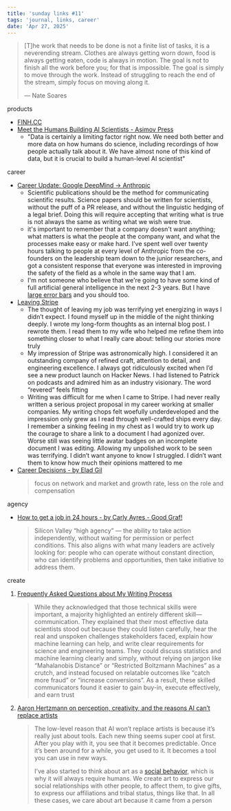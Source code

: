 ```yaml
---
title: 'sunday links #11'
tags: 'journal, links, career'
date: 'Apr 27, 2025'
---
```


> [T]he work that needs to be done is not a finite list of tasks, it is a neverending stream. Clothes are always getting worn down, food is always getting eaten, code is always in motion. The goal is not to finish all the work before you; for that is impossible. The goal is simply to move through the work. Instead of struggling to reach the end of the stream, simply focus on moving along it.
>
> — Nate Soares

products

- [FINH.CC](https://www.finh.cc/?curius=2055)
- [Meet the Humans Building AI Scientists - Asimov Press](https://www.asimov.press/p/futurehouse)
  - "Data is certainly a limiting factor right now. We need both better and more data on how humans do science, including recordings of how people actually talk about it. We have almost none of this kind of data, but it is crucial to build a human-level AI scientist"

career

- [Career Update: Google DeepMind -> Anthropic](https://nicholas.carlini.com/writing/2025/career-update.html)
  - Scientific publications should be the method for communicating scientific results. Science papers should be written for scientists, without the puff of a PR release, and without the linguistic hedging of a legal brief. Doing this will require accepting that writing what is true is not always the same as writing what we wish were true.
  - it's important to remember that a company doesn't want anything; what matters is what the people at the company want, and what the processes make easy or make hard. I've spent well over twenty hours talking to people at every level of Anthropic from the co-founders on the leadership team down to the junior researchers, and got a consistent response that everyone was interested in improving the safety of the field as a whole in the same way that I am.
  - I'm not someone who believe that we're going to have some kind of full artificial general intelligence in the next 2-3 years. But I have [large error bars](https://nicholas.carlini.com/writing/2025/forecasting-ai-2025-update.html) and you should too.
- [Leaving Stripe](https://jondlm.github.io/website/blog/leaving_stripe/)
  - The thought of leaving my job was terrifying yet energizing in ways I didn’t expect. I found myself up in the middle of the night thinking deeply. I wrote my long-form thoughts as an internal blog post. I rewrote them. I read them to my wife who helped me refine them into something closer to what I really care about: telling our stories more truly
  - My impression of Stripe was astronomically high. I considered it an outstanding company of refined craft, attention to detail, and engineering excellence. I always got ridiculously excited when I’d see a new product launch on Hacker News. I had listened to Patrick on podcasts and admired him as an industry visionary. The word “revered” feels fitting
  - Writing was difficult for me when I came to Stripe. I had never really written a serious project proposal in my career working at smaller companies. My writing chops felt woefully underdeveloped and the impression only grew as I read through well-crafted ships every day. I remember a sinking feeling in my chest as I would try to work up the courage to share a link to a document I had agonized over. Worse still was seeing little avatar badges on an incomplete document I was editing. Allowing my unpolished work to be seen was terrifying. I didn’t want anyone to know I struggled. I didn’t want them to know how much their opinions mattered to me
- [Career Decisions - by Elad Gil](https://blog.eladgil.com/p/career-decisions)
  > focus on network and market and growth rate, less on the role and compensation

agency

- [How to get a job in 24 hours - by Carly Ayres - Good Graf!](https://carly.substack.com/p/how-to-get-a-job-in-24-hours?curius=1523)
  > Silicon Valley “high agency” — the ability to take action independently, without waiting for permission or perfect conditions. This also aligns with what many leaders are actively looking for: people who can operate without constant direction, who can identify problems and opportunities, then take initiative to address them.

create

1. [Frequently Asked Questions about My Writing Process](https://eugeneyan.com/writing/writing-faq/)
   > While they acknowledged that those technical skills were important, a majority highlighted an entirely different skill—communication. They explained that their most effective data scientists stood out because they could listen carefully, hear the real and unspoken challenges stakeholders faced, explain how machine learning can help, and write clear requirements for science and engineering teams. They could discuss statistics and machine learning clearly and simply, without relying on jargon like “Mahalanobis Distance” or “Restricted Boltzmann Machines” as a crutch, and instead focused on relatable outcomes like “catch more fraud” or “increase conversions”. As a result, these skilled communicators found it easier to gain buy-in, execute effectively, and earn trust
2. [Aaron Hertzmann on perception, creativity, and the reasons AI can’t replace artists](https://research.adobe.com/news/researcher-spotlight-aaron-hertzmann-on-perception-creativity-and-the-reasons-ai-cant-replace-artists/?curius=1189)
   > The low-level reason that AI won’t replace artists is because it’s really just about tools. Each new thing seems super cool at first. After you play with it, you see that it becomes predictable. Once it’s been around for a while, you get used to it. It becomes a tool you can use in new ways.
   >
   > I’ve also started to think about art as a [social behavior](https://www.youtube.com/watch?v=HPMCWtoC_rM), which is why it will always require humans. We create art to express our social relationships with other people, to affect them, to give gifts, to express our affiliations and tribal status, things like that. In all these cases, we care about art because it came from a person
